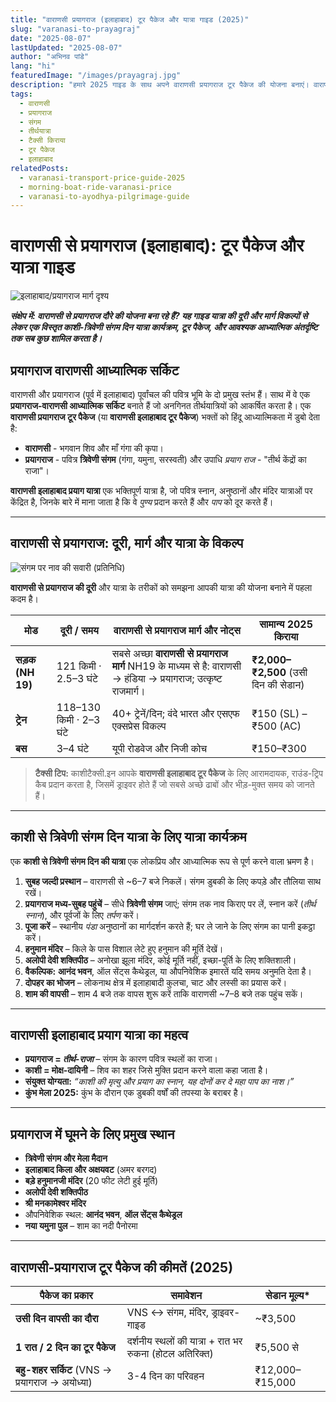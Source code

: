 ```yaml
---
title: "वाराणसी प्रयागराज (इलाहाबाद) टूर पैकेज और यात्रा गाइड (2025)"
slug: "varanasi-to-prayagraj"
date: "2025-08-07"
lastUpdated: "2025-08-07"
author: "अभिनव पांडे"
lang: "hi"
featuredImage: "/images/prayagraj.jpg"
description: "हमारे 2025 गाइड के साथ अपने वाराणसी प्रयागराज टूर पैकेज की योजना बनाएं। वाराणसी से प्रयागराज की दूरी, मार्ग, यात्रा के विकल्प, और काशी से त्रिवेणी संगम दिन की यात्रा के लिए विवरण प्राप्त करें। प्रयागराज वाराणसी आध्यात्मिक सर्किट के लिए आपकी पूरी गाइड।"
tags:
  - वाराणसी
  - प्रयागराज
  - संगम
  - तीर्थयात्रा
  - टैक्सी किराया
  - टूर पैकेज
  - इलाहाबाद
relatedPosts:
  - varanasi-transport-price-guide-2025
  - morning-boat-ride-varanasi-price
  - varanasi-to-ayodhya-pilgrimage-guide
---
```


# वाराणसी से प्रयागराज (इलाहाबाद): टूर पैकेज और यात्रा गाइड

![इलाहाबाद/प्रयागराज मार्ग दृश्य](/images/prayagraj.jpg "प्रयागराज (इलाहाबाद) - पवित्र त्रिवेणी संगम का घर")

***संक्षेप में: वाराणसी से प्रयागराज दौरे की योजना बना रहे हैं? यह गाइड यात्रा की दूरी और मार्ग विकल्पों से लेकर एक विस्तृत काशी-त्रिवेणी संगम दिन यात्रा कार्यक्रम, टूर पैकेज, और आवश्यक आध्यात्मिक अंतर्दृष्टि तक सब कुछ शामिल करता है।***

## प्रयागराज वाराणसी आध्यात्मिक सर्किट

वाराणसी और प्रयागराज (पूर्व में इलाहाबाद) पूर्वांचल की पवित्र भूमि के दो प्रमुख स्तंभ हैं। साथ में वे एक **प्रयागराज-वाराणसी आध्यात्मिक सर्किट** बनाते हैं जो अनगिनत तीर्थयात्रियों को आकर्षित करता है। एक **वाराणसी प्रयागराज टूर पैकेज** (या **वाराणसी इलाहाबाद टूर पैकेज**) भक्तों को हिंदू आध्यात्मिकता में डुबो देता है:

- **वाराणसी** - भगवान शिव और माँ गंगा की कृपा।
- **प्रयागराज** - पवित्र **त्रिवेणी संगम** (गंगा, यमुना, सरस्वती) और उपाधि *प्रयाग राज* - "तीर्थ केंद्रों का राजा"।

**वाराणसी इलाहाबाद प्रयाग यात्रा** एक भक्तिपूर्ण यात्रा है, जो पवित्र स्नान, अनुष्ठानों और मंदिर यात्राओं पर केंद्रित है, जिनके बारे में माना जाता है कि वे *पुण्य* प्रदान करते हैं और *पाप* को दूर करते हैं।

---

## वाराणसी से प्रयागराज: दूरी, मार्ग और यात्रा के विकल्प

![संगम पर नाव की सवारी (प्रतिनिधि)](/images/sangam-600x400.jpeg "पवित्र डुबकी और अनुष्ठानों के लिए त्रिवेणी संगम तक नाव की सवारी")

**वाराणसी से प्रयागराज की दूरी** और यात्रा के तरीकों को समझना आपकी यात्रा की योजना बनाने में पहला कदम है।

| मोड | दूरी / समय | वाराणसी से प्रयागराज मार्ग और नोट्स | सामान्य 2025 किराया |
|---|---|---|---|
| **सड़क (NH 19)** | 121 किमी · 2.5–3 घंटे | सबसे अच्छा **वाराणसी से प्रयागराज मार्ग** NH19 के माध्यम से है: वाराणसी → हंडिया → प्रयागराज; उत्कृष्ट राजमार्ग। | **₹2,000–₹2,500** (उसी दिन की सेडान) |
| **ट्रेन** | 118–130 किमी · 2–3 घंटे | 40+ ट्रेनें/दिन; वंदे भारत और एसएफ एक्सप्रेस विकल्प | ₹150 (SL) – ₹500 (AC) |
| **बस** | 3–4 घंटे | यूपी रोडवेज और निजी कोच | ₹150–₹300 |

> **टैक्सी टिप:** काशीटैक्सी.इन आपके **वाराणसी इलाहाबाद टूर पैकेज** के लिए आरामदायक, राउंड-ट्रिप कैब प्रदान करता है, जिसमें ड्राइवर होते हैं जो सबसे अच्छे ढाबों और भीड़-मुक्त समय को जानते हैं।

---

## काशी से त्रिवेणी संगम दिन यात्रा के लिए यात्रा कार्यक्रम

एक **काशी से त्रिवेणी संगम दिन की यात्रा** एक लोकप्रिय और आध्यात्मिक रूप से पूर्ण करने वाला भ्रमण है।

1.  **सुबह जल्दी प्रस्थान** – वाराणसी से ~6–7 बजे निकलें। संगम डुबकी के लिए कपड़े और तौलिया साथ रखें।
2.  **प्रयागराज मध्य-सुबह पहुंचें** – सीधे **त्रिवेणी संगम** जाएं; संगम तक नाव किराए पर लें, स्नान करें (*तीर्थ स्नान*), और पूर्वजों के लिए *तर्पण* करें।
3.  **पूजा करें** – स्थानीय *पंडा* अनुष्ठानों का मार्गदर्शन करते हैं; घर ले जाने के लिए संगम का पानी इकट्ठा करें।
4.  **हनुमान मंदिर** – किले के पास विशाल लेटे हुए हनुमान की मूर्ति देखें।
5.  **अलोपी देवी शक्तिपीठ** – अनोखा झूला मंदिर, कोई मूर्ति नहीं, इच्छा-पूर्ति के लिए शक्तिशाली।
6.  **वैकल्पिक:** **आनंद भवन**, ऑल सेंट्स कैथेड्रल, या औपनिवेशिक इमारतें यदि समय अनुमति देता है।
7.  **दोपहर का भोजन** – लोकनाथ क्षेत्र में इलाहाबादी कुलचा, चाट और लस्सी का प्रयास करें।
8.  **शाम की वापसी** – शाम 4 बजे तक वापस शुरू करें ताकि वाराणसी ~7–8 बजे तक पहुंच सकें।

---

## वाराणसी इलाहाबाद प्रयाग यात्रा का महत्व

- **प्रयागराज = *तीर्थ-राजा*** – संगम के कारण पवित्र स्थलों का राजा।
- **काशी = मोक्ष-दायिनी** – शिव का शहर जिसे मुक्ति प्रदान करने वाला कहा जाता है।
- **संयुक्त योग्यता:** *“काशी की मृत्यु और प्रयाग का स्नान, यह दोनों कर दे महा पाप का नाश।”*
- **कुंभ मेला 2025:** कुंभ के दौरान एक डुबकी वर्षों की तपस्या के बराबर है।

---

## प्रयागराज में घूमने के लिए प्रमुख स्थान

- **त्रिवेणी संगम और मेला मैदान**
- **इलाहाबाद किला और अक्षयवट** (अमर बरगद)
- **बड़े हनुमानजी मंदिर** (20 फीट लेटी हुई मूर्ति)
- **अलोपी देवी शक्तिपीठ**
- **श्री मनकामेश्वर मंदिर**
- औपनिवेशिक स्थल: **आनंद भवन**, **ऑल सेंट्स कैथेड्रल**
- **नया यमुना पुल** – शाम का नदी पैनोरमा

---

## वाराणसी-प्रयागराज टूर पैकेज की कीमतें (2025)

| पैकेज का प्रकार | समावेशन | सेडान मूल्य* |
|---|---|---|
| **उसी दिन वापसी का दौरा** | VNS ↔ संगम, मंदिर, ड्राइवर-गाइड | ~₹3,500 |
| **1 रात / 2 दिन का टूर पैकेज** | दर्शनीय स्थलों की यात्रा + रात भर रुकना (होटल अतिरिक्त) | ₹5,500 से |
| **बहु-शहर सर्किट** (VNS → प्रयागराज → अयोध्या) | 3-4 दिन का परिवहन | ₹12,000–₹15,000 |
